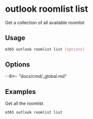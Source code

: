 # outlook roomlist list

Get a collection of all available roomlist

## Usage

```sh
m365 outlook roomlist list [options]
```

## Options

--8<-- "docs/cmd/_global.md"

## Examples

Get all the roomlist

```sh
m365 outlook roomlist list
```